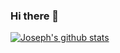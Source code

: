 ### Hi there 👋


[![Joseph's github stats](https://github-readme-stats.vercel.app/api?username=alexandercarson&show_icons=true&count_private=true&theme=radical)](https://github.com/anuraghazra/github-readme-stats)



<!--
**alexandercarson/alexandercarson** is a ✨ _special_ ✨ repository because its `README.md` (this file) appears on your GitHub profile.

Here are some ideas to get you started:

- 🔭 I’m currently working on ...
- 🌱 I’m currently learning ...
- 👯 I’m looking to collaborate on ...
- 🤔 I’m looking for help with ...
- 💬 Ask me about ...
- 📫 How to reach me: ...
- 😄 Pronouns: ...
- ⚡ Fun fact: ...
-->
